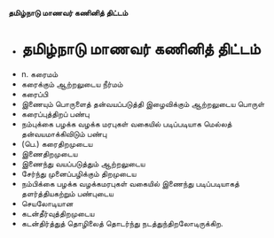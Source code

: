 **தமிழ்நாடு மாணவர் கணினித் திட்டம்**
- # தமிழ்நாடு மாணவர் கணினித் திட்டம்
- n. கரைமம்
- கரைக்கும் ஆற்றலுடைய நீர்மம்
- கரைப்பி
- இணையும் பொருளைத் தன்வயப்படுத்தி இழைவிக்கும் ஆற்றலுடைய பொருள்
- கரைப்புத்திறப் பண்பு
- நம்புக்கை பழக்க வழக்க மரபுகள் வகையில் படிப்படியாக மெல்லத் தன்வயமாக்கிவிடும் பண்பு
- (பெ.) கரைதிறமுடைய
- இணைதிறமுடைய
- இணைந்து வயப்படுத்தும் ஆற்றலுடைய
- சேர்ந்து முனைப்பழிக்கும் திறமுடைய
- நம்பிக்கை பழக்க வழக்கமரபுகள் வகையில் இணைந்து படிப்படியாகத் தளர்த்தியகற்றும் பண்புடைய
- செயலோடியான
- கடன்தீர்வுத்திறமுடைய
- கடன்திர்த்துத் தொழிலைத் தொடர்ந்து நடத்துந்திறலோடிருக்கிற.

